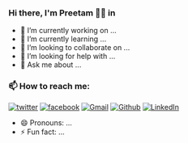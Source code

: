 ### Hi there, I'm Preetam 👨‍💻 in 


- 🔭 I’m currently working on ...
- 🌱 I’m currently learning ...
- 👯 I’m looking to collaborate on ...
- 🤔 I’m looking for help with ...
- 💬 Ask me about ...


### 📫 How to reach me:
<!-- social media buttons -->

[![twitter][1.2]][1]
[![facebook][2.2]][2]
[![Gmail][3.2]][3]
[![Github][4.2]][4]
[![LinkedIn][5.2]][5]

<!-- icons with padding -->

[1.2]: https://icon-icons.com/icons2/791/PNG/32/TWITTER_icon-icons.com_65486.png (twitter icon with padding)
[2.2]: https://icon-icons.com/icons2/1/PNG/32/social_facebook_fb_35.png (facebook icon with padding)
[3.2]: https://icon-icons.com/icons2/652/PNG/32/gmail_icon-icons.com_59877.png (google plus icon with padding)
[4.2]: https://icon-icons.com/icons2/936/PNG/32/github-logo_icon-icons.com_73546.png (github icon with padding)
[5.2]: https://icon-icons.com/icons2/652/PNG/32/linkedin_icon-icons.com_59873.png (linkedin icon with padding)

<!-- social media links -->
[1]: https://twitter.com/pvr_rane
[2]: https://www.facebook.com/preetam.rane.39
[3]: preetamrane2114@gmail.com
[4]: https://github.com/Preetam2114
[5]: https://www.linkedin.com/in/preetam-rane-4b0524165/

- 😄 Pronouns: ...
- ⚡ Fun fact: ...

